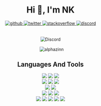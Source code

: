 <h1 align="center">Hi 👋, I'm NK</h1>

<div align="center">
  
  <a href="https://github.com/nkyo" target="_blank">
    <img src=https://img.shields.io/badge/github-%2324292e.svg?&style=for-the-badge&logo=github&logoColor=white alt=github style="margin-bottom: 5px;"/>
  </a>
  
  <a href="https://twitter.com/namkyo" target="_blank">
    <img src=https://img.shields.io/badge/twitter-%2300acee.svg?&style=for-the-badge&logo=twitter&logoColor=white alt=twitter style="margin-bottom: 5px;" />
  </a>
  
  <a href="https://stackoverflow.com/" target="_blank">
    <img src=https://img.shields.io/badge/stackoverflow-%23F28032.svg?&style=for-the-badge&logo=stackoverflow&logoColor=white alt=stackoverflow style="margin-bottom: 5px;" />
  </a>
  
  <a href="#" target="_blank">
    <img src=https://img.shields.io/badge/discord-%237289D0.svg?&style=for-the-badge&logo=discord&logoColor=white alt=discord style="margin-bottom: 5px;"/>
  </a>
  
</div>

<br>

<div align="center">  
  <p>
    <img src="https://discord.c99.nl/widget/theme-3/522995211484528660.png" alt="Discord">
  </p>
</div>

<div align="center">
  
  <p>
    &nbsp; <img align="center" src="https://github-readme-stats.vercel.app/api?username=alphazinn&show_icons=true&hide_border=true&hide_title=true&bg_color=1a1c1f&border_radius=10&theme=dark&locale=en" alt="alphazinn" />
  </p>
  
</div>

<h2 align="center">Languages And Tools</h2>

<div align="center">
 
  <img src="https://img.icons8.com/color/96/000000/html-5--v1.png"/>
  <img src="https://img.icons8.com/color/96/000000/css3.png"/>
  <img src="https://img.icons8.com/color/96/000000/bootstrap.png"/>
  
  <br>
  
  <img src="https://img.icons8.com/external-tal-revivo-shadow-tal-revivo/96/000000/external-lua-is-a-lightweight-multi-paradigm-programming-language-logo-shadow-tal-revivo.png"/>
  <img src="https://img.icons8.com/color/96/000000/javascript--v1.png"/>
  <img src="https://img.icons8.com/color/96/000000/nodejs.png"/>
  
  <br>
  
  <img src="https://img.icons8.com/fluency/96/000000/mysql-logo.png"/>
  <img src="https://img.icons8.com/color/96/000000/mongodb.png"/>
  
  <br>
  
  <img src="https://img.icons8.com/color/96/000000/c-plus-plus-logo.png"/>
  <img src="https://img.icons8.com/color/96/000000/c-sharp-logo-2.png"/>
  <img src="https://img.icons8.com/color/96/000000/java-coffee-cup-logo--v1.png"/>
  
  <br>
  
  <img src="https://img.icons8.com/color/96/000000/adobe-photoshop--v1.png"/>
  <img src="https://img.icons8.com/color/96/000000/adobe-illustrator--v1.png"/>
  <img src="https://img.icons8.com/color/96/000000/adobe-fireworks--v2.png"/>
  <img src="https://img.icons8.com/color/96/000000/adobe-premiere-pro--v1.png"/>
  <img src="https://img.icons8.com/color/96/000000/adobe-after-effects--v1.png"/>
  
</div>

